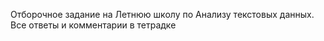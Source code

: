 Отборочное задание на Летнюю школу по Анализу текстовых данных. Все ответы и комментарии в тетрадке
